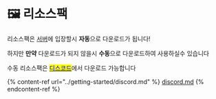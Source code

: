 # 🖼️ 리소스팩

리소스팩은 [서버](../getting-started/step-1.md)에 입장할시 **자동**으로 다운로드가 됩니다!

하지만 **만약** 다운로드가 되지 않을시 **수동**으로 다운로드하여 사용하실수 있습니다

수동 리소스팩은 [<mark style="color:blue;">디스코드</mark>](../getting-started/discord.md)에서 다운로드 가능합니다

{% content-ref url="../getting-started/discord.md" %}
[discord.md](../getting-started/discord.md)
{% endcontent-ref %}
